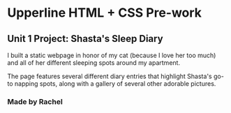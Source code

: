 # Upperline HTML + CSS Pre-work



## Unit 1 Project: Shasta's Sleep Diary

I built a static webpage in honor of my cat (because I love her too much) and all of her different sleeping spots around my apartment.

The page features several different diary entries that highlight Shasta's go-to napping spots, along with a gallery of several other adorable pictures. 

### Made by Rachel


